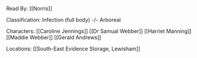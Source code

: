 Read By: [[Norris]]

Classification: Infection (full body) -/- Arboreal

Characters:
[[Caroline Jennings]]
[[Dr Samual Webber]]
[[Harriet Manning]]
[[Maddie Webber]]
[[Gerald Andrews]]

Locations:
[[South-East Evidence Storage, Lewisham]]
